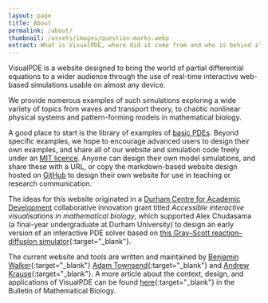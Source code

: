 ```yaml
---
layout: page
title: About
permalink: /about/
thumbnail: /assets/images/question-marks.webp
extract: What is VisualPDE, where did it come from and who is behind it?
---
```


VisualPDE is a website designed to bring the world of partial differential equations to a wider audience through the use of real-time interactive web-based simulations usable on almost any device. 

We provide numerous examples of such simulations exploring a wide variety of topics from waves and transport theory, to chaotic nonlinear physical systems and pattern-forming models in mathematical biology. 

A good place to start is the library of examples of [basic PDEs](/basic-pdes). Beyond specific examples, we hope to encourage advanced users to design their own examples, and share all of our website and simulation code freely under an [MIT licence](https://github.com/Pecnut/visual-pde/blob/main/LICENSE.md). Anyone can design their own model simulations, and share these with a URL, or copy the markdown-based website design hosted on [GitHub](https://github.com/Pecnut/visual-pde) to design their own website for use in teaching or research communication.

The ideas for this website originated in a [Durham Centre for Academic Development](https://www.durham.ac.uk/departments/centres/academic-development/) collaborative innovation grant titled *Accessible interactive visualisations in mathematical biology*, which supported Alex Chudasama (a final-year undergraduate at Durham University) to design an early version of an interactive PDE solver based on [this Gray–Scott reaction–diffusion simulator](https://pmneila.github.io/jsexp/grayscott/){:target="_blank"}. 

The current website and tools are written and maintained by [Benjamin Walker](https://benjaminwalker.info/){:target="_blank"} [Adam Townsend](https://adamtownsend.com/){:target="_blank"} and [Andrew Krause](https://www.andrewkrause.org/){:target="_blank"}. A more article about the context, design, and applications of VisualPDE can be found [here](https://doi.org/10.1007/s11538-023-01218-4){:target="_blank"} in the Bulletin of Mathematical Biology.
